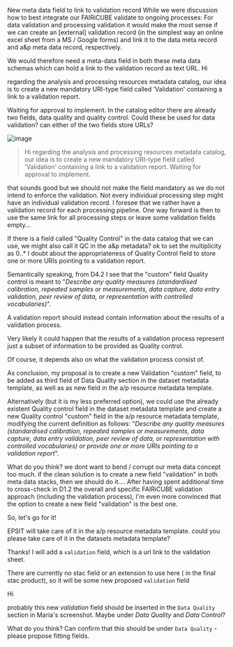 New meta data field to link to validation record
While we were discussion how to best integrate our FAIRiCUBE validate to ongoing processes: For data validation and processing validation it would make the most sense if we can create an [external] validation record (in the simplest way an online excel sheet from a MS / Google forms) and link it to the data meta record and a&p meta data record, respectively. 

We would therefore need a meta-data field in both these meta data schemas which can hold a link to the validation record as text URL. 
Hi 
regarding the analysis and processing resources metadata catalog, our idea is to create a new mandatory URI-type field called 'Validation' containing a link to a validation report. 
Waiting for approval to implement.
In the catalog editor there are already two fields, data quality and quality control. Could these be used for data validation? can either of the two fields store URLs?
![image](https://github.com/user-attachments/assets/05316bad-bc85-4394-8cbc-6208ea94bfd0)

> Hi regarding the analysis and processing resources metadata catalog, our idea is to create a new mandatory URI-type field called 'Validation' containing a link to a validation report. Waiting for approval to implement.

that sounds good but we should not make the field mandatory as we do not intend to enforce the validation. Not every individual processing step might have an individual validation record. I foresee that we rather have a validation record for each processing pipeline. One way forward is then to use the same link for all processing steps or leave some validation fields empty... 

If there is a field called "Quality Control" in the data catalog that we can use, we might also call it QC in the a&p metadata? ok to set the multiplicity as 0..* I doubt about the appropriateness of Quality Control field to store one or more URIs pointing to a validation report.
Semantically speaking, from D4.2 I see that the "custom" field Quality control is meant to "_Describe any quality measures (standardised calibration, repeated samples or measurements, data capture, data entry validation, peer review of data, or representation with controlled vocabularies)_".
A validation report should instead contain information about the results of a validation process.
Very likely it could happen that the results of a validation process represent just a subset of information to be provided as Quality control.
Of course, it depends also on what the validation process consist of.
As conclusion, my proposal is to create a new Validation "custom" field, to be added as third field of Data Quality section in the dataset metadata template, as well as as new field in the a/p resource metadata template.
Alternatively (but it is my less preferred option), we could use the already existent Quality control field in the dataset metadata template and create a new Quality control "custom" field in the a/p resource metadata template, modifying the current definition as follows: "_Describe any quality measures (standardised calibration, repeated samples or measurements, data capture, data entry validation, peer review of data, or representation with controlled vocabularies) or provide one or more URIs pointing to a validation report_".
What do you think?
we dont want to bend / corrupt our meta data concept too much. if the clean solution is to create a new field "validation" in both meta data stacks, then we should do it....
After having spent additional time to cross-check in D1.2 the overall and specific FAIRiCUBE validation approach (including the validation process), I'm even more convinced that the option to create a new field "validation" is the best one.
So, let's go for it!
EPSIT will take care of it in the a/p resource metadata template. could you please take care of it in the datasets metadata template?
Thanks! 
I will add a `validation` field, which is a url link to the validation sheet.

There are currently no stac field or an extension to use here ( in the final stac product), so it will be some new proposed `validation` field

Hi
probably this new _validation_ field should be inserted in the `Data Quality` section in Maria's screenshot. Maybe under _Data Quality_ and _Data Control_?

What do you think? 
Can confirm that this should be under `Data Quality` - please propose fitting fields.
